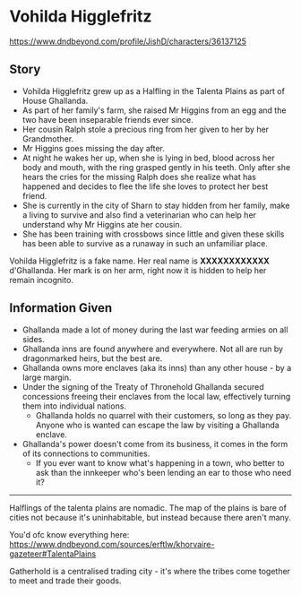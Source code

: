 # Vohilda Higglefritz

https://www.dndbeyond.com/profile/JishD/characters/36137125

## Story

- Vohilda Higglefritz grew up as a Halfling in the Talenta Plains as part of House Ghallanda.
- As part of her family's farm, she raised Mr Higgins from an egg and the two have been inseparable friends ever since.
- Her cousin Ralph stole a precious ring from her given to her by her Grandmother.
- Mr Higgins goes missing the day after.
- At night he wakes her up, when she is lying in bed, blood across her body and mouth, with the ring grasped gently in his teeth. Only after she hears the cries for the missing Ralph does she realize what has happened and decides to flee the life she loves to protect her best friend.
- She is currently in the city of Sharn to stay hidden from her family, make a living to survive and also find a veterinarian who can help her understand why Mr Higgins ate her cousin.
- She has been training with crossbows since little and given these skills has been able to survive as a runaway in such an unfamiliar place.

Vohilda Higglefritz is a fake name. Her real name is **XXXXXXXXXXXX** d'Ghallanda.
Her mark is on her arm, right now it is hidden to help her remain incognito.

## Information Given

- Ghallanda made a lot of money during the last war feeding armies on all sides.
- Ghallanda inns are found anywhere and everywhere. Not all are run by dragonmarked heirs, but the best are.
- Ghallanda owns more enclaves (aka its inns) than any other house - by a large margin.
- Under the signing of the Treaty of Thronehold Ghallanda secured concessions freeing their enclaves from the local law, effectively turning them into individual nations.
  - Ghallanda holds no quarrel with their customers, so long as they pay. Anyone who is wanted can escape the law by visiting a Ghallanda enclave.
- Ghallanda's power doesn't come from its business, it comes in the form of its connections to communities.
  - If you ever want to know what's happening in a town, who better to ask than the innkeeper who's been lending an ear to those who need it?

---

Halflings of the talenta plains are nomadic. The map of the plains is bare of cities not because it's uninhabitable, but instead because there aren't many.

You'd ofc know everything here: https://www.dndbeyond.com/sources/erftlw/khorvaire-gazeteer#TalentaPlains

Gatherhold is a centralised trading city - it's where the tribes come together to meet and trade their goods.
